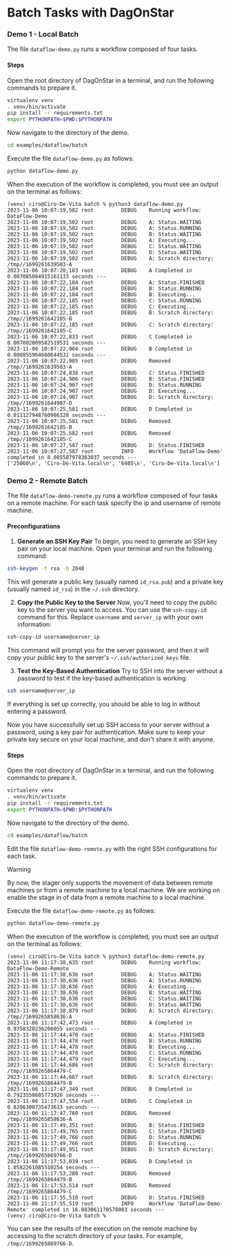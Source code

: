 # Batch Tasks with DagOnStar

### Demo 1 - Local Batch

The file ```dataflow-demo.py``` runs a workflow composed of four tasks.

#### Steps

Open the root directory of DagOnStar in a terminal, and run the following commands to prepare it.

```bash
virtualenv venv
. venv/bin/activate
pip install -r requirements.txt
export PYTHONPATH=$PWD:$PYTHONPATH
```

Now navigate to the directory of the demo.

```bash
cd examples/dataflow/batch
```

Execute the file ```dataflow-demo.py``` as follows:

```bash
python dataflow-demo.py
```

When the execution of the workflow is completed, you must see an output on the terminal as follows:

```console
(venv) ciro@Ciro-De-Vita batch % python3 dataflow-demo.py                                       
2023-11-06 10:07:19,502 root         DEBUG    Running workflow: DataFlow-Demo
2023-11-06 10:07:19,502 root         DEBUG    A: Status.WAITING
2023-11-06 10:07:19,502 root         DEBUG    A: Status.RUNNING
2023-11-06 10:07:19,502 root         DEBUG    B: Status.WAITING
2023-11-06 10:07:19,502 root         DEBUG    A: Executing...
2023-11-06 10:07:19,502 root         DEBUG    C: Status.WAITING
2023-11-06 10:07:19,502 root         DEBUG    D: Status.WAITING
2023-11-06 10:07:19,502 root         DEBUG    A: Scratch directory: /tmp//1699261639503-A
2023-11-06 10:07:20,183 root         DEBUG    A Completed in 0.007085084915161133 seconds ---
2023-11-06 10:07:22,184 root         DEBUG    A: Status.FINISHED
2023-11-06 10:07:22,184 root         DEBUG    B: Status.RUNNING
2023-11-06 10:07:22,184 root         DEBUG    B: Executing...
2023-11-06 10:07:22,185 root         DEBUG    C: Status.RUNNING
2023-11-06 10:07:22,185 root         DEBUG    C: Executing...
2023-11-06 10:07:22,185 root         DEBUG    B: Scratch directory: /tmp//1699261642185-B
2023-11-06 10:07:22,185 root         DEBUG    C: Scratch directory: /tmp//1699261642185-C
2023-11-06 10:07:22,833 root         DEBUG    C Completed in 0.007802009582519531 seconds ---
2023-11-06 10:07:22,904 root         DEBUG    B Completed in 0.006855964660644531 seconds ---
2023-11-06 10:07:22,905 root         DEBUG    Removed /tmp//1699261639503-A
2023-11-06 10:07:24,838 root         DEBUG    C: Status.FINISHED
2023-11-06 10:07:24,906 root         DEBUG    B: Status.FINISHED
2023-11-06 10:07:24,907 root         DEBUG    D: Status.RUNNING
2023-11-06 10:07:24,907 root         DEBUG    D: Executing...
2023-11-06 10:07:24,907 root         DEBUG    D: Scratch directory: /tmp//1699261644907-D
2023-11-06 10:07:25,581 root         DEBUG    D Completed in 0.011127948760986328 seconds ---
2023-11-06 10:07:25,581 root         DEBUG    Removed /tmp//1699261642185-B
2023-11-06 10:07:25,582 root         DEBUG    Removed /tmp//1699261642185-C
2023-11-06 10:07:27,587 root         DEBUG    D: Status.FINISHED
2023-11-06 10:07:27,587 root         INFO     Workflow 'DataFlow-Demo' completed in 8.085587978363037 seconds ---
['25060\n', 'Ciro-De-Vita.local\n', '6405\n', 'Ciro-De-Vita.local\n']
```

### Demo 2 - Remote Batch

The file ```dataflow-demo-remote.py``` runs a workflow composed of four tasks on a remote machine. For each task specify the ip and username of remote machine.

#### Preconfigurations

1. **Generate an SSH Key Pair**
To begin, you need to generate an SSH key pair on your local machine. Open your terminal and run the following command:

```bash
ssh-keygen -t rsa -b 2048
```

This will generate a public key (usually named `id_rsa.pub`) and a private key (usually named `id_rsa`) in the `~/.ssh` directory.

2. **Copy the Public Key to the Server**
Now, you'll need to copy the public key to the server you want to access. You can use the `ssh-copy-id` command for this. Replace `username` and `server_ip` with your own information:

```bash
ssh-copy-id username@server_ip
```

This command will prompt you for the server password, and then it will copy your public key to the server's `~/.ssh/authorized_keys` file.

3. **Test the Key-Based Authentication**
Try to SSH into the server without a password to test if the key-based authentication is working:

```bash
ssh username@server_ip
```

If everything is set up correctly, you should be able to log in without entering a password.

Now you have successfully set up SSH access to your server without a password, using a key pair for authentication. Make sure to keep your private key secure on your local machine, and don't share it with anyone.

#### Steps

Open the root directory of DagOnStar in a terminal, and run the following commands to prepare it.

```bash
virtualenv venv
. venv/bin/activate
pip install -r requirements.txt
export PYTHONPATH=$PWD:$PYTHONPATH
```

Now navigate to the directory of the demo.

```bash
cd examples/dataflow/batch
```

Edit the file ```dataflow-demo-remote.py``` with the right SSH configurations for each task.

> [!WARNING]
> By now, the stager only supports the movement of data between remote machines or from a remote machine to a local machine. We are working on enable the stage in of data from a remote machine to a local machine.

Execute the file ```dataflow-demo-remote.py``` as follows:

```bash
python dataflow-demo-remote.py
```

When the execution of the workflow is completed, you must see an output on the terminal as follows:

```console
(venv) ciro@Ciro-De-Vita batch % python3 dataflow-demo-remote.py
2023-11-06 11:17:38,635 root         DEBUG    Running workflow: DataFlow-Demo-Remote
2023-11-06 11:17:38,636 root         DEBUG    A: Status.WAITING
2023-11-06 11:17:38,636 root         DEBUG    A: Status.RUNNING
2023-11-06 11:17:38,636 root         DEBUG    A: Executing...
2023-11-06 11:17:38,636 root         DEBUG    B: Status.WAITING
2023-11-06 11:17:38,636 root         DEBUG    C: Status.WAITING
2023-11-06 11:17:38,636 root         DEBUG    D: Status.WAITING
2023-11-06 11:17:38,879 root         DEBUG    A: Scratch directory: /tmp//1699265858636-A
2023-11-06 11:17:42,473 root         DEBUG    A Completed in 0.9358320236206055 seconds ---
2023-11-06 11:17:44,478 root         DEBUG    A: Status.FINISHED
2023-11-06 11:17:44,478 root         DEBUG    B: Status.RUNNING
2023-11-06 11:17:44,478 root         DEBUG    B: Executing...
2023-11-06 11:17:44,478 root         DEBUG    C: Status.RUNNING
2023-11-06 11:17:44,479 root         DEBUG    C: Executing...
2023-11-06 11:17:44,686 root         DEBUG    C: Scratch directory: /tmp//1699265864479-C
2023-11-06 11:17:44,687 root         DEBUG    B: Scratch directory: /tmp//1699265864479-B
2023-11-06 11:17:47,349 root         DEBUG    B Completed in 0.7923550605773926 seconds ---
2023-11-06 11:17:47,554 root         DEBUG    C Completed in 0.8206300735473633 seconds ---
2023-11-06 11:17:47,760 root         DEBUG    Removed /tmp//1699265858636-A
2023-11-06 11:17:49,351 root         DEBUG    B: Status.FINISHED
2023-11-06 11:17:49,765 root         DEBUG    C: Status.FINISHED
2023-11-06 11:17:49,766 root         DEBUG    D: Status.RUNNING
2023-11-06 11:17:49,766 root         DEBUG    D: Executing...
2023-11-06 11:17:49,951 root         DEBUG    D: Scratch directory: /tmp//1699265869766-D
2023-11-06 11:17:53,039 root         DEBUG    D Completed in 1.0582261085510254 seconds ---
2023-11-06 11:17:53,280 root         DEBUG    Removed /tmp//1699265864479-B
2023-11-06 11:17:53,514 root         DEBUG    Removed /tmp//1699265864479-C
2023-11-06 11:17:55,518 root         DEBUG    D: Status.FINISHED
2023-11-06 11:17:55,519 root         INFO     Workflow 'DataFlow-Demo-Remote' completed in 16.883061170578003 seconds ---
(venv) ciro@Ciro-De-Vita batch % 
```

You can see the results of the execution on the remote machine by accessing to the scratch directory of your tasks. For example, ```/tmp//1699265869766-D```.